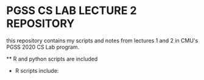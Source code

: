 # PGSS CS LAB LECTURE 2 REPOSITORY

this repository contains my scripts and notes from lectures 1 and 2 in CMU's PGSS 2020 CS Lab program.

** R and python scripts are included
- R scripts include:

